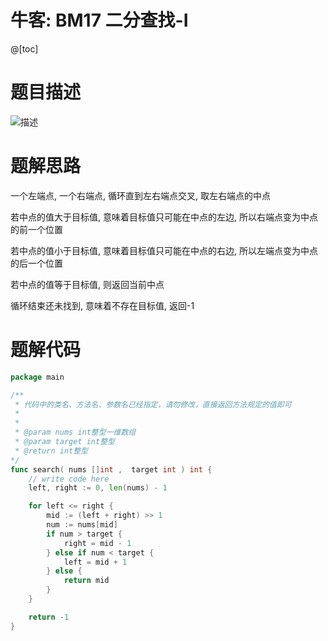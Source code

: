 # 牛客: BM17 二分查找-I

@[toc]

# 题目描述
![描述](https://img-blog.csdnimg.cn/5487b7f17e214d9cbf91eb0c08806079.png#pic_center)
# 题解思路
一个左端点, 一个右端点, 循环直到左右端点交叉, 取左右端点的中点

若中点的值大于目标值, 意味着目标值只可能在中点的左边, 所以右端点变为中点的前一个位置

若中点的值小于目标值, 意味着目标值只可能在中点的右边, 所以左端点变为中点的后一个位置

若中点的值等于目标值, 则返回当前中点

循环结束还未找到, 意味着不存在目标值, 返回-1

# 题解代码
```go
package main

/**
 * 代码中的类名、方法名、参数名已经指定，请勿修改，直接返回方法规定的值即可
 *
 * 
 * @param nums int整型一维数组 
 * @param target int整型 
 * @return int整型
*/
func search( nums []int ,  target int ) int {
    // write code here
    left, right := 0, len(nums) - 1

    for left <= right {
        mid := (left + right) >> 1
        num := nums[mid]
        if num > target {
            right = mid - 1
        } else if num < target {
            left = mid + 1
        } else {
            return mid
        }
    }

    return -1
}
```
